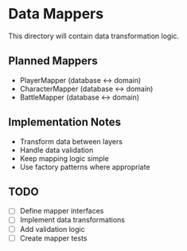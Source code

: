 # Data Mappers

This directory will contain data transformation logic.

## Planned Mappers

- PlayerMapper (database ↔ domain)
- CharacterMapper (database ↔ domain)
- BattleMapper (database ↔ domain)

## Implementation Notes

- Transform data between layers
- Handle data validation
- Keep mapping logic simple
- Use factory patterns where appropriate

## TODO

- [ ] Define mapper interfaces
- [ ] Implement data transformations
- [ ] Add validation logic
- [ ] Create mapper tests
